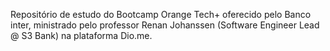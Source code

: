 ﻿Repositório de estudo do Bootcamp Orange Tech+ oferecido pelo Banco inter, ministrado pelo professor Renan Johanssen (Software Engineer Lead @ S3 Bank) na plataforma Dio.me.
